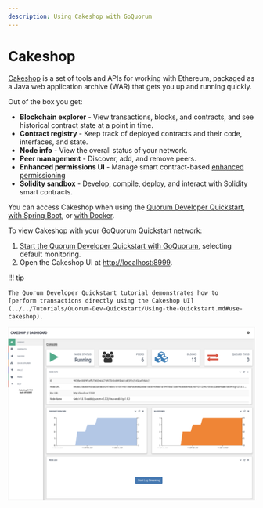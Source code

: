 ```yaml
---
description: Using Cakeshop with GoQuorum
---
```


# Cakeshop

[Cakeshop](https://github.com/ConsenSys/cakeshop) is a set of tools and APIs for working with Ethereum,
packaged as a Java web application archive (WAR) that gets you up and running quickly.

Out of the box you get:

* **Blockchain explorer** - View transactions, blocks, and contracts, and see historical contract state at a point in time.
* **Contract registry** - Keep track of deployed contracts and their code, interfaces, and state.
* **Node info** - View the overall status of your network.
* **Peer management** - Discover, add, and remove peers.
* **Enhanced permissions UI** - Manage smart contract-based [enhanced permissioning](Permissioning/Enhanced/EnhancedPermissionsOverview.md)
* **Solidity sandbox** - Develop, compile, deploy, and interact with Solidity smart contracts.

You can access Cakeshop when using the [Quorum Developer Quickstart](../../Tutorials/Quorum-Dev-Quickstart/Getting-Started.md),
[with Spring Boot](https://github.com/ConsenSys/cakeshop#running-via-spring-boot), or
[with Docker](https://github.com/ConsenSys/cakeshop#running-via-docker).

To view Cakeshop with your GoQuorum Quickstart network:

1. [Start the Quorum Developer Quickstart with GoQuorum](../../Tutorials/Quorum-Dev-Quickstart/Using-the-Quickstart.md),
   selecting default monitoring.
1. Open the Cakeshop UI at [http://localhost:8999](http://localhost:8999).

!!! tip

    The Quorum Developer Quickstart tutorial demonstrates how to
    [perform transactions directly using the Cakeshop UI](../../Tutorials/Quorum-Dev-Quickstart/Using-the-Quickstart.md#use-cakeshop).

![Cakeshop](../../images/console.png)
